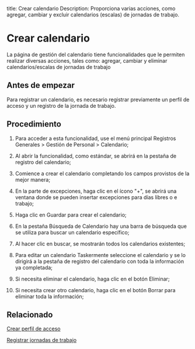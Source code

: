 title:  Crear calendario
Description: Proporciona varias acciones, como agregar, cambiar y excluir calendarios (escalas) de jornadas de trabajo. 

# Crear calendario
La página de gestión del calendario tiene funcionalidades que le permiten realizar diversas acciones, tales como: agregar, cambiar y eliminar calendarios/escalas de jornadas de trabajo 

Antes de empezar
----------------

Para registrar un calendario, es necesario registrar previamente un perfil de acceso y un registro de la jornada de trabajo.

Procedimiento
------------

1.  Para acceder a esta funcionalidad, use el menú principal Registros Generales > Gestión de Personal > Calendario;

2.  Al abrir la funcionalidad, como estándar, se abrirá en la pestaña de registro del calendario;

3.  Comience a crear el calendario completando los campos provistos de la mejor manera;

4.  En la parte de excepciones, haga clic en el ícono "+", se abrirá una ventana donde se pueden insertar excepciones para días libres o e trabajo;

5. Haga clic en Guardar para crear el calendario;

6. En la pestaña Búsqueda de Calendario hay una barra de búsqueda que se utiliza para buscar un calendario específico;

7. Al hacer clic en buscar, se mostrarán todos los calendarios existentes;

8. Para editar un calendario Taskermente seleccione el calendario y se lo dirigirá a la pestaña de registro del calendario con toda la información ya completada;

9. Si necesita eliminar el calendario, haga clic en el botón Eliminar;

10. Si necesita crear otro calendario, haga clic en el botón Borrar para eliminar toda la información;


Relacionado
-----------

[Crear perfil de acceso](/es-es/4biz-helium/initial-settings/access-settings/profile/create-profile-access.html)

[Registrar jornadas de trabajo](/es-es/4biz-helium/platform-administration/time/create-working-day.html)

